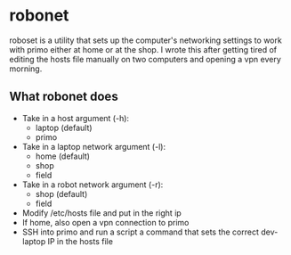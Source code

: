 # robonet

roboset is a utility that sets up the computer's networking settings to work with
primo either at home or at the shop. I wrote this after getting tired of editing the
hosts file manually on two computers and opening a vpn every morning.

## What robonet does

* Take in a host argument (-h):
    * laptop (default)
    * primo
* Take in a laptop network argument (-l):
    * home (default)
    * shop
    * field
* Take in a robot network argument (-r):
    * shop (default)
    * field
* Modify /etc/hosts file and put in the right ip
* If home, also open a vpn connection to primo
* SSH into primo and run a script a command that sets the correct dev-laptop IP in
  the hosts file
